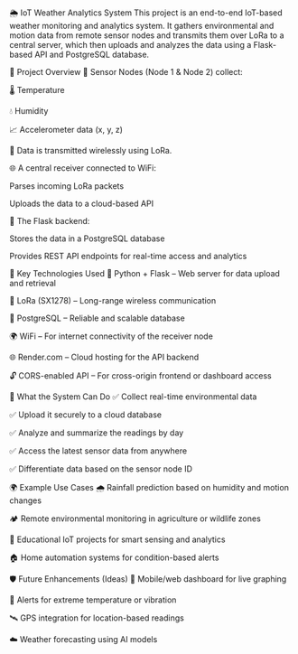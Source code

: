 🌦️ IoT Weather Analytics System
This project is an end-to-end IoT-based weather monitoring and analytics system. It gathers environmental and motion data from remote sensor nodes and transmits them over LoRa to a central server, which then uploads and analyzes the data using a Flask-based API and PostgreSQL database.

📌 Project Overview
📡 Sensor Nodes (Node 1 & Node 2) collect:

🌡️ Temperature

💧 Humidity

📈 Accelerometer data (x, y, z)

📶 Data is transmitted wirelessly using LoRa.

🌐 A central receiver connected to WiFi:

Parses incoming LoRa packets

Uploads the data to a cloud-based API

🧠 The Flask backend:

Stores the data in a PostgreSQL database

Provides REST API endpoints for real-time access and analytics

🔧 Key Technologies Used
🐍 Python + Flask – Web server for data upload and retrieval

📡 LoRa (SX1278) – Long-range wireless communication

🐘 PostgreSQL – Reliable and scalable database

🌍 WiFi – For internet connectivity of the receiver node

🌐 Render.com – Cloud hosting for the API backend

🔓 CORS-enabled API – For cross-origin frontend or dashboard access

🚀 What the System Can Do
✅ Collect real-time environmental data

✅ Upload it securely to a cloud database

✅ Analyze and summarize the readings by day

✅ Access the latest sensor data from anywhere

✅ Differentiate data based on the sensor node ID

🌍 Example Use Cases
🌧️ Rainfall prediction based on humidity and motion changes

🏕️ Remote environmental monitoring in agriculture or wildlife zones

🏫 Educational IoT projects for smart sensing and analytics

🏠 Home automation systems for condition-based alerts

🛡️ Future Enhancements (Ideas)
📲 Mobile/web dashboard for live graphing

🔔 Alerts for extreme temperature or vibration

🛰️ GPS integration for location-based readings

☁️ Weather forecasting using AI models
